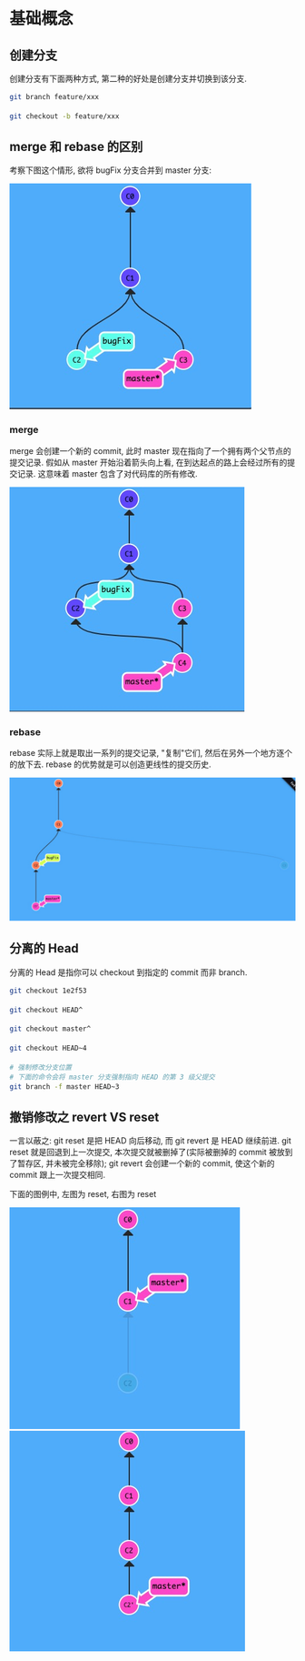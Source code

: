 # 基础概念

## 创建分支

创建分支有下面两种方式, 第二种的好处是创建分支并切换到该分支.

```bash
git branch feature/xxx

git checkout -b feature/xxx
```

## merge 和 rebase 的区别

考察下图这个情形, 欲将 bugFix 分支合并到 master 分支:

![before-merge-or-rebase](../images/before-merge-or-rebase.jpg)

### merge

merge 会创建一个新的 commit, 此时 master 现在指向了一个拥有两个父节点的提交记录. 假如从 master 开始沿着箭头向上看, 在到达起点的路上会经过所有的提交记录. 这意味着 master 包含了对代码库的所有修改.

![after-merge](../images/after-merge.jpg)

### rebase

rebase 实际上就是取出一系列的提交记录, "复制"它们, 然后在另外一个地方逐个的放下去. rebase 的优势就是可以创造更线性的提交历史.

![after-rebase](../images/after-rebase.jpg)

## 分离的 Head

分离的 Head 是指你可以 checkout 到指定的 commit 而非 branch.

```bash
git checkout 1e2f53

git checkout HEAD^

git checkout master^

git checkout HEAD~4

# 强制修改分支位置
# 下面的命令会将 master 分支强制指向 HEAD 的第 3 级父提交
git branch -f master HEAD~3
```

## 撤销修改之 revert VS reset

一言以蔽之: git reset 是把 HEAD 向后移动, 而 git revert 是 HEAD 继续前进. git reset 就是回退到上一次提交, 本次提交就被删掉了(实际被删掉的 commit 被放到了暂存区, 并未被完全移除); git revert 会创建一个新的 commit, 使这个新的 commit 跟上一次提交相同.

下面的图例中, 左图为 reset, 右图为 reset

![reset](../images/reset.jpg)
![revert](../images/revert.jpg)
